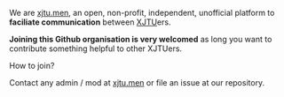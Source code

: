 
We are [xjtu.men](https://xjtu.men), an open, non-profit, independent, unofficial platform to **faciliate communication** between [XJTU](http://www.xjtu.edu.cn)ers.

**Joining this Github organisation is very welcomed** as long you want to contribute something helpful to other XJTUers.

How to join?

Contact any admin / mod at [xjtu.men](https://xjtu.men) or file an issue at our repository.
